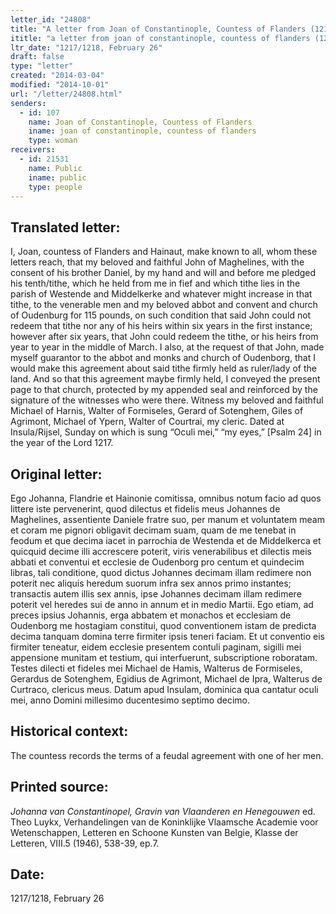 ```yaml
---
letter_id: "24808"
title: "A letter from Joan of Constantinople, Countess of Flanders (1217/1218, February 26)"
ititle: "a letter from joan of constantinople, countess of flanders (1217/1218, february 26)"
ltr_date: "1217/1218, February 26"
draft: false
type: "letter"
created: "2014-03-04"
modified: "2014-10-01"
url: "/letter/24808.html"
senders:
  - id: 107
    name: Joan of Constantinople, Countess of Flanders
    iname: joan of constantinople, countess of flanders
    type: woman
receivers:
  - id: 21531
    name: Public
    iname: public
    type: people
---
```

<h2> Translated letter:</h2>I, Joan, countess of Flanders and Hainaut, make known to all, whom these letters reach, that my beloved and faithful John of Maghelines, with the consent of his brother Daniel, by my hand and will and before me pledged his tenth/tithe, which he held from me in fief and which tithe lies in the parish of Westende and Middelkerke and whatever might increase in that tithe, to the venerable men and my beloved abbot and convent and church of Oudenburg for 115 pounds, on such condition that said John could not redeem that tithe nor any of his heirs within six years in the first instance; however after six years, that John could redeem the tithe, or his heirs from year to year in the middle of March.
I also, at the request of that John, made myself guarantor to the abbot and monks and church of Oudenborg, that I would make this agreement about said tithe firmly held as ruler/lady of the land.  And so that this agreement maybe firmly held, I conveyed the present page to that church, protected by my appended seal and reinforced by the signature of the witnesses who were there.  Witness my beloved and faithful Michael of Harnis, Walter of Formiseles, Gerard of Sotenghem, Giles of Agrimont, Michael of Ypern, Walter of Courtrai, my cleric.
Dated at Insula/Rijsel, Sunday on which is sung “Oculi mei,” “my eyes,” [Psalm 24] in the year of the Lord 1217.
<h2 class="mt-4"> Original letter:</h2>Ego Johanna, Flandrie et Hainonie comitissa, omnibus notum facio ad quos littere iste pervenerint, quod dilectus et fidelis meus Johannes de Maghelines, assentiente Daniele fratre suo, per manum et voluntatem meam et coram me pignori obligavit decimam suam, quam de me tenebat in feodum et que decima iacet in parrochia de Westenda et de Middelkerca et quicquid decime illi accrescere poterit, viris venerabilibus et dilectis meis abbati et conventui et ecclesie de Oudenborg pro centum et quindecim libras, tali conditione, quod dictus Johannes decimam illam redimere non poterit nec aliquis heredum suorum infra sex annos primo instantes; transactis autem illis sex annis, ipse Johannes decimam illam redimere poterit vel heredes sui de anno in annum et in medio Martii.
Ego etiam, ad preces ipsius Johannis, erga abbatem et monachos et ecclesiam de Oudenborg me hostagiam constitui, quod conventionem istam de predicta decima tanquam domina terre firmiter ipsis teneri faciam.
Et ut conventio eis firmiter teneatur, eidem ecclesie presentem contuli paginam, sigilli mei appensione munitam et testium, qui interfuerunt, subscriptione roboratam. Testes dilecti et fideles mei Michael de Hamis, Walterus de Formiseles, Gerardus de Sotenghem, Egidius de Agrimont, Michael de Ipra, Walterus de Curtraco, clericus meus.
Datum apud Insulam, dominica qua cantatur oculi mei, anno Domini millesimo ducentesimo septimo decimo.
<h2 class="mt-4"> Historical context:</h2>The countess records the terms of a feudal agreement with one of her men.
<h2 class="mt-4"> Printed source:</h2><p><em>Johanna van Constantinopel, Gravin van Vlaanderen en Henegouwen</em> ed. Theo Luykx, Verhandelingen van de Koninklijke Vlaamsche Academie voor Wetenschappen, Letteren en Schoone Kunsten van Belgie, Klasse der Letteren, VIII.5 (1946), 538-39, ep.7.</p><h2 class="mt-4"> Date:</h2>1217/1218, February 26
